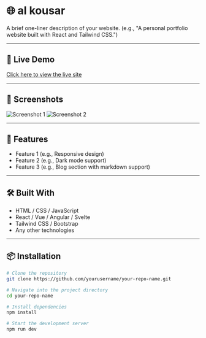# 🌐 al kousar

A brief one-liner description of your website. (e.g., "A personal portfolio website built with React and Tailwind CSS.")

---

## 🚀 Live Demo

[Click here to view the live site](https://yourwebsiteurl.com)

---

## 📸 Screenshots

![Screenshot 1](url-to-screenshot1)
![Screenshot 2](url-to-screenshot2)

---

## 📖 Features

- Feature 1 (e.g., Responsive design)
- Feature 2 (e.g., Dark mode support)
- Feature 3 (e.g., Blog section with markdown support)

---

## 🛠️ Built With

- HTML / CSS / JavaScript
- React / Vue / Angular / Svelte
- Tailwind CSS / Bootstrap
- Any other technologies

---

## 📦 Installation

```bash
# Clone the repository
git clone https://github.com/yourusername/your-repo-name.git

# Navigate into the project directory
cd your-repo-name

# Install dependencies
npm install

# Start the development server
npm run dev
